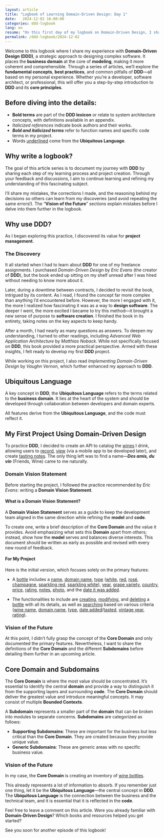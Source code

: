 ```yaml
---
layout: article
title: "Logbook of Learning Domain-Driven Design: Day 1"
date:   2024-12-02 16:00:00
categories: ddd-logbook
lang: en
resume: "On this first day of my logbook on Domain-Driven Design, I share my initial discoveries and learning journey of this domain-focused approach to designing complex software. Join me as we explore the fundamental concepts of DDD, its best practices, and lessons learned from my personal experiences."
permalink: /ddd-logbook/2024-12-02
---
```


Welcome to this logbook where I share my experience with **Domain-Driven Design (DDD)**, a strategic approach to designing complex software. It places the **business domain** at the core of **modeling**, making it more coherent and comprehensible. Through a series of articles, we’ll explore the **fundamental concepts**, **best practices**, and common pitfalls of **DDD**—all based on my personal experience. Whether you’re a developer, software architect, or professional, this will offer you a step-by-step introduction to **DDD** and its **core principles**.

## Before diving into the details:

- **Bold terms** are part of the **DDD lexicon** or relate to system architecture concepts, with definitions available in an appendix.
- *Italicized references* indicate book authors and their works.
- ***Bold and italicized terms*** refer to function names and specific code terms in my project.
- Words <u>underlined</u> come from the **Ubiquitous Language**.

## Why write a logbook?

The goal of this article series is to document my journey with **DDD** by sharing each step of my learning process and project creation. Through your feedback and discussions, I aim to continue learning and refining my understanding of this fascinating subject.

I’ll share my mistakes, the corrections I made, and the reasoning behind my decisions so others can learn from my discoveries (and avoid repeating the same errors!). The “**Vision of the Future**” sections explain mistakes before I delve into them further in the logbook.

## Why use **DDD**?

As I began exploring this practice, I discovered its value for **project management**.

### The Discovery

It all started when I had to learn about **DDD** for one of my freelance assignments. I purchased *Domain-Driven Design* by *Eric Evans* (the creator of **DDD**), but the book ended up sitting on my shelf unread after I was hired without needing to know more about it.

Later, during a downtime between contracts, I decided to revisit the book, intrigued by its content. As I read, I found the concept far more complex than anything I’d encountered before. However, the more I engaged with it, the more I realized how fascinating it was as a way to **design software**. The deeper I went, the more excited I became to try this method—it brought a new sense of purpose to **software creation**. I finished the book in its entirety, taking notes on the key aspects to keep handy.

After a month, I had nearly as many questions as answers. To deepen my understanding, I turned to other readings, including *Advanced Web Application Architecture* by *Matthias Noback*. While not specifically focused on **DDD**, this book provided a more practical perspective. Armed with these insights, I felt ready to develop my first **DDD** project.

While working on this project, I also read *Implementing Domain-Driven Design* by *Vaughn Vernon*, which further enhanced my approach to **DDD**.

## Ubiquitous Language

A key concept in **DDD**, the **Ubiquitous Language** refers to the terms related to the **business domain**. It lies at the heart of the system and should be developed through collaboration between developers and domain experts.

All features derive from the **Ubiquitous Language**, and the code must reflect it.

## My First Project Using Domain-Driven Design

To practice **DDD**, I decided to create an API to catalog the <u>wines</u> I drink, allowing users to <u>record</u>, <u>view</u> (via a mobile app to be developed later), and create <u>tasting notes</u>. The only thing left was to find a name—***Des amis, du vin*** (Friends, Wine) came to me naturally.

### Domain Vision Statement

Before starting the project, I followed the practice recommended by *Eric Evans*: writing a **Domain Vision Statement**.

#### What is a **Domain Vision Statement**?

A **Domain Vision Statement** serves as a guide to keep the development team aligned in the same direction while refining the **model** and **code**.

To create one, write a brief description of the **Core Domain** and the value it provides. Avoid emphasizing what sets this **Domain** apart from others; instead, show how the **model** serves and balances diverse interests. This document should be written as early as possible and revised with every new round of feedback.

#### For My Project

Here is the initial version, which focuses solely on the primary features:

- A <u>bottle</u> includes a <u>name</u>, <u>domain name</u>, <u>type</u> (<u>white</u>, <u>red</u>, <u>rosé</u>, <u>champagne</u>, <u>sparkling red</u>, <u>sparkling white</u>), <u>year</u>, <u>grape variety</u>, <u>country</u>, <u>price</u>, <u>rating</u>, <u>notes</u>, <u>photo</u>, and the <u>date it was added</u>.

- The functionalities to include are <u>creating</u>, <u>modifying</u>, and <u>deleting</u> a <u>bottle</u> with all its details, as well as <u>searching</u> based on various criteria (<u>wine name</u>, <u>domain name</u>, <u>type</u>, <u>date added</u>/<u>tasted</u>, <u>vintage year</u>, <u>rating</u>).

### Vision of the Future

At this point, I didn’t fully grasp the concept of the **Core Domain** and only documented the primary features. Nevertheless, I want to share the definitions of the **Core Domain** and the different **Subdomains** before detailing them further in an upcoming article.

## Core Domain and Subdomains

The **Core Domain** is where the most value should be concentrated. It’s essential to identify the central **domain** and provide a way to distinguish it from the supporting layers and surrounding **code**. The **Core Domain** should deliver the greatest value and introduce meaningful concepts. It may consist of multiple **Bounded Contexts**.

A **Subdomain** represents a smaller part of the **domain** that can be broken into modules to separate concerns. **Subdomains** are categorized as follows:

- **Supporting Subdomains**: These are important for the business but less critical than the **Core Domain**. They are created because they provide unique value.
- **Generic Subdomains**: These are generic areas with no specific business value.

### Vision of the Future

In my case, the **Core Domain** is creating an inventory of <u>wine bottles</u>.

This already represents a lot of information to absorb. If you remember just one thing, let it be the **Ubiquitous Language**—the central concept in **DDD**. The **Ubiquitous Language** is the connection between the business and the technical team, and it is essential that it is reflected in the **code**.

Feel free to leave a comment on this article. Were you already familiar with **Domain-Driven Design**? Which books and resources helped you get started?

See you soon for another episode of this logbook!

